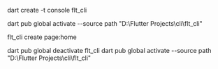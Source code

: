 dart create -t console flt_cli 


dart pub global activate --source path "D:\Flutter Projects\cli\flt_cli"


flt_cli create page:home

dart pub global deactivate flt_cli
dart pub global activate --source path "D:\Flutter Projects\cli\flt_cli"
